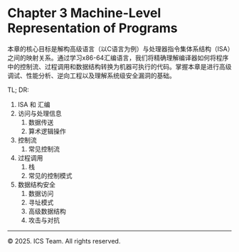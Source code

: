 # Chapter 3 Machine-Level Representation of Programs

本章的核心目标是解构高级语言（以C语言为例）与处理器指令集体系结构（ISA）之间的映射关系。通过学习x86-64汇编语言，我们将精确理解编译器如何将程序中的控制流、过程调用和数据结构转换为机器可执行的代码。掌握本章是进行高级调试、性能分析、逆向工程以及理解系统级安全漏洞的基础。

TL; DR:

1. ISA 和 汇编
2. 访问与处理信息
    1. 数据传送
    2. 算术逻辑操作
3. 控制流
    1. 常见控制流
4. 过程调用
    1. 栈
    2. 常见的控制模式
5. 数据结构安全
    1. 数据访问
    2. 寻址模式
    3. 高级数据结构
    4. 攻击与对抗



------

© 2025. ICS Team. All rights reserved.